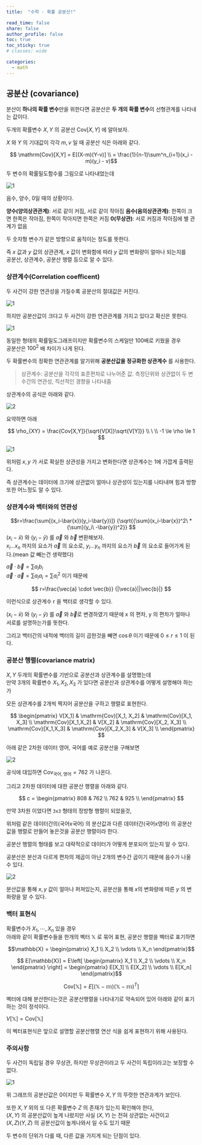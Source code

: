 ```yaml
---
title:  "수학 - 확률 공분산!"

read_time: false
share: false
author_profile: false
toc: true
toc_sticky: true
# classes: wide

categories:
  - math
---
```



## 공분산 (covariance)

분산이 **하나의 확률 변수**만을 위한다면 
공분산은 **두 개의 확률 변수**의 선형관계를 나타내는 값이다.  

두개의 확률변수 $X, Y$ 의 공분산 $\mathrm{Cov}[X,Y]$ 에 알아보자.  

$X$ 와 $Y$ 의 기대값이 각각 $m, v$ 일 때 공분산 식은 아래와 같다.  

$$ \mathrm{Cov}[X,Y] = E[(X-m)(Y-v)] \\
= \frac{1}{n-1}\sum^n_{i=1}(x_i - m)(y_i - v)$$

두 변수의 확률밀도함수를 그림으로 나타내었는데  

![1](/assets/math/statistics/probability35.png) 


음수, 양수, 0일 때의 상황이다.  

**양수(양의상관관계)**: 서로 같이 커짐, 서로 같이 작아짐
**음수(음의상관관계)**: 한쪽이 크면 한쪽은 작아짐, 한쪽이 작아지면 한쪽은 커짐
**0(무상관)**: 서로 커짐과 작아짐에 별 관계가 없음

두 숫자형 변수가 같은 방향으로 움직이는 정도를 뜻한다.  

즉 $x$ 값과 $y$ 값의 상관관계, $x$ 값이 변화함에 따라 $y$ 값의 변화량이 얼마나 되는지를  
공분산, 상관계수, 공분산 행렬 등으로 알 수 있다.  


### 상관계수(Correlation coefficent)

두 사건이 강한 연관성을 가질수록 공분산의 절대값은 커진다.

![1](/assets/math/statistics/probability36.png)  

하지만 공분산값이 크다고 두 사건이 강한 연관관계를 가지고 있다고 확신은 못한다.


![1](/assets/math/statistics/probability37.png)  


동일한 형태의 확률밀도그래프이지만 확률변수의 스케일만 100배로 키웠을 경우  
공분산은 $100^2$ 배 차이가 나게 된다.  

두 확률변수의 정확한 연관관계를 알기위해 **공분산값을 정규화한 상관계수** 를 사용한다.   

> 상관계수: 공분산을 각각의 표준편차로 나누어준 값. 측정단위와 상관없이 두 변수간의 연관성, 직선적인 경향을 나타내줌  

상관계수의 공식은 아래와 같다.  

![2](/assets/math/statistics/statistics7.png)

요약하면 아래

$$ \rho_{XY} = \frac{Cov[X,Y]}{\sqrt{V[X]}\sqrt{V[Y]}} \\ \ \\
-1 \le \rho \le 1 $$

![1](/assets/math/statistics/probability38.png)  

위처럼 $x, y$ 가 서로 확실한 상관성을 가지고 변화한다면 상관계수는 1에 가깝게 출력된다.  

즉 상관계수는 데이터에 크기에 상관없이 얼마나 상관성이 있는지를 나타내며 힘과 방향또한 어느정도 알 수 있다.  

### 상관계수와 백터와의 연관성

$$r=\frac{\sum[(x_i-\bar{x})(y_i-\bar{y})]}
    {\sqrt{{\sum}(x_i-\bar{x})^2\ * {\sum}(y_i\ -\bar{y})^2}} $$
$(x_i - \bar{x})$ 와 $(y_i - \bar{y})$ 를 $\vec{a}$ 와 $\vec{b}$ 변환해보자.  
$x_i ... x_n$ 까지의 요소가 $\vec{a}$ 의 요소로, $y_i ... y_n$ 까지의 요소가 $\vec{b}$ 의 요소로 들어가게 된다.(mean 값 빼는건 생략했다)  

$\vec{a} \cdot \vec{b} = \sum a_ib_i$  
$\vec{a} \cdot \vec{a} = \sum a_ia_i = \sum a_i^2$ 
이기 때문에 


$$ r=\frac{\vec{a} \cdot \vec{b}}
    {|\vec{a}||\vec{b}|} $$

이런식으로 상관계수 r 을 백터로 생각할 수 있다.  

$(x_i - \bar{x})$ 와 $(y_i - \bar{y})$ 를 $\vec{a}$ 와 $\vec{b}$로 변경하였기 때문에
x 의 편차, y 의 편차가 얼마나 서로를 설명하는가를 뜻한다.  

그리고 백터간의 내적에 백터의 길이 곱한것을 빼면 $\cos \theta$ 이기 때문에
$0 \le r \le 1$ 이 된다.  


### 공분산 행렬(covariance matrix)

$X,Y$ 두개의 확률변수를 기반으로 공분산과 상관계수를 설명했는데  
만약 3개의 확률변수 $X_1,X_2,X_3$ 가 있다면 공분산과 상관계수를 어떻게 설명해야 하는가  

모든 상관계수를 2개씩 짝지어 공분산을 구하고 행렬로 표현한다.  

$$ 
\begin{pmatrix}
    V[X_1] & \mathrm{Cov}[X_1, X_2] & \mathrm{Cov}[X_1, X_3] \\
    \mathrm{Cov}[X_1,X_2] & V[X_2] & \mathrm{Cov}[X_2, X_3] \\
    \mathrm{Cov}[X_1,X_3] & \mathrm{Cov}[X_2,X_3] & V[X_3] \\
\end{pmatrix}
$$


아래 같은 2차원 데이터 영어, 국어를 예로 공분산을 구해보면   

![2](/assets/math/statistics/statistics6-1.png)

공식에 대입하면 $\mathrm{Cov_{국어,영어}} = 762$ 가 나온다.  

그리고 2차원 데이터에 대한 공분산 행렬을 아래와 같다.  

$$ c = \begin{pmatrix} 808 & 762 \\ 762 & 925 \\ \end{pmatrix} $$

만약 3차원 이었다면 `3x3` 형태의 정방형 행렬이 되었을것,  

위처럼 같은 데이터간의(국어x국어) 의 분산값과 다른 데이터간(국어x영어) 의 공분산값을 행렬로 만들어 놓은것을 공분산 행렬이라 한다.  

공분산 행렬의 형태를 보고 대략적으로 데이터가 어떻게 분포되어 있는지 알 수 있다. 

공분산은 분산과 다르게 편차의 제곱이 아닌 2개의 변수간 곱이기 때문에 음수가 나올 수 있다.  

![2](/assets/math/statistics/statistics6-3.png)

분산값을 통해 $x, y$ 값이 얼마나 퍼져있는지, 공분산을 통해 $x$의 변화량에 따른 $y$ 의 변화량을 알 수 있다.  

### 백터 표현식  

확률변수가 $X_1, \cdots , X_n$ 있을 경우  
아래와 같이 확률변수들을 한개의 벡터 $\mathbb{X}$ 로 묶어 표현, 공분산 행렬을 벡터로 표기하면 

$$\mathbb{X} = \begin{pmatrix} X_1 \\ X_2 \\ \vdots \\ X_n \end{pmatrix}$$

$$ E[\mathbb{X}] = E\left[ \begin{pmatrix} X_1 \\ X_2 \\ \vdots \\ X_n \end{pmatrix} \right] = 
\begin{pmatrix} E[X_1] \\ E[X_2] \\ \vdots \\ E[X_n] \end{pmatrix}$$


$$ \mathrm{Cov}[\mathbb{X}] = E[(\mathbb{X-m})(\mathbb{X-m})^T] $$

벡터에 대해 분산한다는것은 공분산행렬을 나타내기로 약속되어 있어 아래와 같이 표기하는 것이 정석이다.  

$V[\mathbb{X}] = \mathrm{Cov}[\mathbb{X}]$

이 벡터표현식은 앞으로 설명할 공분산행렬 연산 식을 쉽게 표현하기 위해 사용된다.  

### 주의사항

두 사건이 독립일 경우 무상관, 하지만 무상관이라고 두 사건이 독립이라고는 보장할 수 없다.  

![1](/assets/math/statistics/probability39.png)  

위 그래프의 공분산값은 0이지만 두 확률변수 $X,Y$ 의 뚜렷한 연관과계가 보인다.  


또한 $X,Y$ 외의 또 다른 확률변수 $Z$ 의 존재가 있는지 확인해야 한다,  
$(X,Y)$ 의 공분산값이 높게 나왔지만 사실 $(X,Y)$ 는 전혀 상관없는 사건이고  
$(X,Z) (Y,Z)$ 의 공분산값이 높게나와서 일 수도 있기 때문  

두 변수의 단위가 다를 때, 다른 값을 가지게 되는 단점이 있다.  

